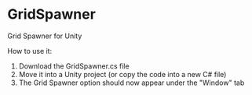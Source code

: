 # GridSpawner
Grid Spawner for Unity

How to use it:

1. Download the GridSpawner.cs file
2. Move it into a Unity project (or copy the code into a new C# file)
3. The Grid Spawner option should now appear under the "Window" tab
